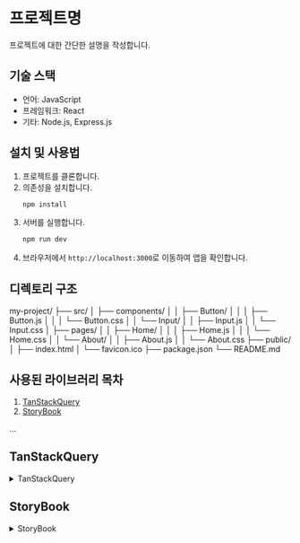 # 프로젝트명

프로젝트에 대한 간단한 설명을 작성합니다.

## 기술 스택

- 언어: JavaScript
- 프레임워크: React
- 기타: Node.js, Express.js

## 설치 및 사용법

1. 프로젝트를 클론합니다.
2. 의존성을 설치합니다.
    ```bash
    npm install
    ```
3. 서버를 실행합니다.
    ```bash
    npm run dev
    ```
4. 브라우저에서 `http://localhost:3000`로 이동하여 앱을 확인합니다.

## 디렉토리 구조

my-project/
├── src/
│ ├── components/
│ │ ├── Button/
│ │ │ ├── Button.js
│ │ │ └── Button.css
│ │ └── Input/
│ │ ├── Input.js
│ │ └── Input.css
│ ├── pages/
│ │ ├── Home/
│ │ │ ├── Home.js
│ │ │ └── Home.css
│ │ └── About/
│ │ ├── About.js
│ │ └── About.css
├── public/
│ ├── index.html
│ └── favicon.ico
├── package.json
└── README.md



## 사용된 라이브러리 목차

1. [TanStackQuery](#tanstackquery)
2. [StoryBook](#storybook)

...
## TanStackQuery

<details>
  <summary>TanStackQuery</summary>
  설명
</details>

## StoryBook 

<details>
  <summary>StoryBook</summary>
  설명
</details>


